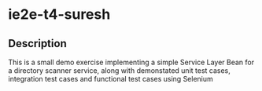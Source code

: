 # ie2e-t4-suresh

Description
--------------
This is a small demo exercise implementing a simple Service Layer Bean for a directory scanner service, along with demonstated unit test cases, integration test cases and functional test cases using Selenium

